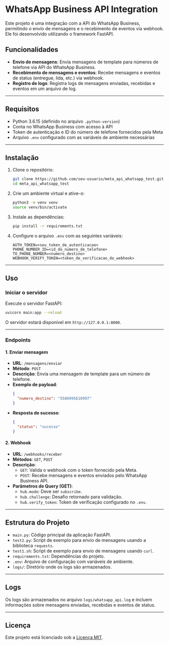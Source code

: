 # WhatsApp Business API Integration

Este projeto é uma integração com a API do WhatsApp Business, permitindo o envio de mensagens e o recebimento de eventos via webhook. Ele foi desenvolvido utilizando o framework FastAPI.

## Funcionalidades

- **Envio de mensagens**: Envia mensagens de template para números de telefone via API do WhatsApp Business.
- **Recebimento de mensagens e eventos**: Recebe mensagens e eventos de status (entregue, lida, etc.) via webhook.
- **Registro de logs**: Registra logs de mensagens enviadas, recebidas e eventos em um arquivo de log.

---

## Requisitos

- Python 3.6.15 (definido no arquivo `.python-version`)
- Conta no WhatsApp Business com acesso à API
- Token de autenticação e ID do número de telefone fornecidos pela Meta
- Arquivo `.env` configurado com as variáveis de ambiente necessárias

---

## Instalação

1. Clone o repositório:
   ```bash
   git clone https://github.com/seu-usuario/meta_api_whatsapp_test.git
   cd meta_api_whatsapp_test
   ```

2. Crie um ambiente virtual e ative-o:
   ```bash
   python3 -m venv venv
   source venv/bin/activate
   ```

3. Instale as dependências:
   ```bash
   pip install -r requirements.txt
   ```

4. Configure o arquivo `.env` com as seguintes variáveis:
   ```env
   AUTH_TOKEN=<seu_token_de_autenticacao>
   PHONE_NUMBER_ID=<id_do_numero_de_telefone>
   TO_PHONE_NUMBER=<numero_destino>
   WEBHOOK_VERIFY_TOKEN=<token_de_verificacao_do_webhook>
   ```

---

## Uso

### Iniciar o servidor

Execute o servidor FastAPI:
```bash
uvicorn main:app --reload
```

O servidor estará disponível em `http://127.0.0.1:8000`.

---

### Endpoints

#### **1. Enviar mensagem**
- **URL**: `/mensagens/enviar`
- **Método**: `POST`
- **Descrição**: Envia uma mensagem de template para um número de telefone.
- **Exemplo de payload**:
  ```json
  {
    "numero_destino": "5586995610997"
  }
  ```
- **Resposta de sucesso**:
  ```json
  {
    "status": "sucesso"
  }
  ```

#### **2. Webhook**
- **URL**: `/webhooks/receber`
- **Métodos**: `GET`, `POST`
- **Descrição**:
  - `GET`: Valida o webhook com o token fornecido pela Meta.
  - `POST`: Recebe mensagens e eventos enviados pelo WhatsApp Business API.
- **Parâmetros de Query (GET)**:
  - `hub.mode`: Deve ser `subscribe`.
  - `hub.challenge`: Desafio retornado para validação.
  - `hub.verify_token`: Token de verificação configurado no `.env`.

---

## Estrutura do Projeto

- `main.py`: Código principal da aplicação FastAPI.
- `test2.py`: Script de exemplo para envio de mensagens usando a biblioteca `requests`.
- `test1.sh`: Script de exemplo para envio de mensagens usando `curl`.
- `requirements.txt`: Dependências do projeto.
- `.env`: Arquivo de configuração com variáveis de ambiente.
- `logs/`: Diretório onde os logs são armazenados.

---

## Logs

Os logs são armazenados no arquivo `logs/whatsapp_api.log` e incluem informações sobre mensagens enviadas, recebidas e eventos de status.

---

## Licença

Este projeto está licenciado sob a [Licença MIT](LICENSE).
